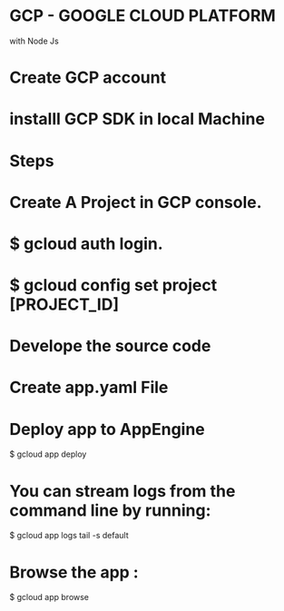 # GCP - GOOGLE CLOUD PLATFORM
with Node Js

# Create GCP account 
# installl GCP SDK in local Machine

# Steps

# Create A Project in GCP console.
# $ gcloud auth login.
# $ gcloud config set project [PROJECT_ID]
# Develope the source code
# Create app.yaml File 
# Deploy app to AppEngine 
  $ gcloud app deploy

# You can stream logs from the command line by running:
 $ gcloud app logs tail -s default
 
# Browse the app :
  $ gcloud app browse
